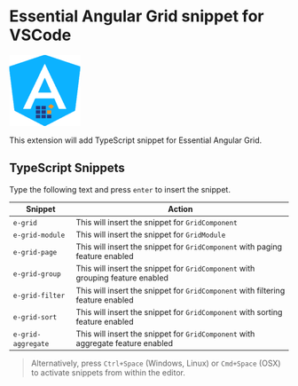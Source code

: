 # Essential Angular Grid snippet for VSCode

![Logo](./images/extlogo.png)

This extension will add TypeScript snippet for Essential Angular Grid.

## TypeScript Snippets

Type the following text and press `enter` to insert the snippet.

| Snippet       | Action       |
|---------------|--------------|
| `e-grid` | This will insert the snippet for `GridComponent` |
| `e-grid-module` | This will insert the snippet for `GridModule` |
| `e-grid-page` | This will insert the snippet for `GridComponent` with paging feature enabled |
| `e-grid-group` | This will insert the snippet for `GridComponent` with grouping feature enabled |
| `e-grid-filter` | This will insert the snippet for `GridComponent` with filtering feature enabled |
| `e-grid-sort` | This will insert the snippet for `GridComponent` with sorting feature enabled |
| `e-grid-aggregate` | This will insert the snippet for `GridComponent` with aggregate feature enabled |

> Alternatively, press `Ctrl+Space` (Windows, Linux) or `Cmd+Space` (OSX) to activate snippets from within the editor.